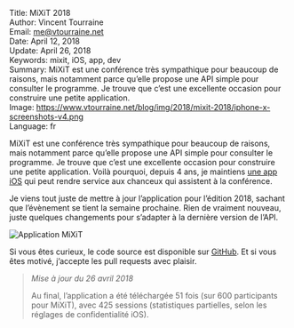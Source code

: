 Title:     MiXiT 2018  
Author:    Vincent Tourraine  
Email:     me@vtourraine.net  
Date:      April 12, 2018  
Update:    April 26, 2018  
Keywords:  mixit, iOS, app, dev  
Summary:   MiXiT est une conférence très sympathique pour beaucoup de raisons, mais notamment parce qu’elle propose une API simple pour consulter le programme. Je trouve que c’est une excellente occasion pour construire une petite application.  
Image:     https://www.vtourraine.net/blog/img/2018/mixit-2018/iphone-x-screenshots-v4.png  
Language:  fr  

MiXiT est une conférence très sympathique pour beaucoup de raisons, mais notamment parce qu’elle propose une API simple pour consulter le programme. Je trouve que c’est une excellente occasion pour construire une petite application. Voilà pourquoi, depuis 4 ans, je maintiens [une app iOS](https://itunes.apple.com/app/mix-it/id982003173?ls=1&mt=8) qui peut rendre service aux chanceux qui assistent à la conférence.

Je viens tout juste de mettre à jour l’application pour l’édition 2018, sachant que l’évènement se tient la semaine prochaine. Rien de vraiment nouveau, juste quelques changements pour s’adapter à la dernière version de l’API.

![Application MiXiT](/blog/img/2018/mixit-2018/iphone-x-screenshots-v4.png)

Si vous êtes curieux, le code source est disponible sur [GitHub](https://github.com/vtourraine/mixit). Et si vous êtes motivé, j’accepte les pull requests avec plaisir.

> _Mise à jour du 26 avril 2018_  
>   
> Au final, l’application a été téléchargée 51 fois (sur 600 participants pour MiXiT), avec 425 sessions (statistiques partielles, selon les réglages de confidentialité iOS).
